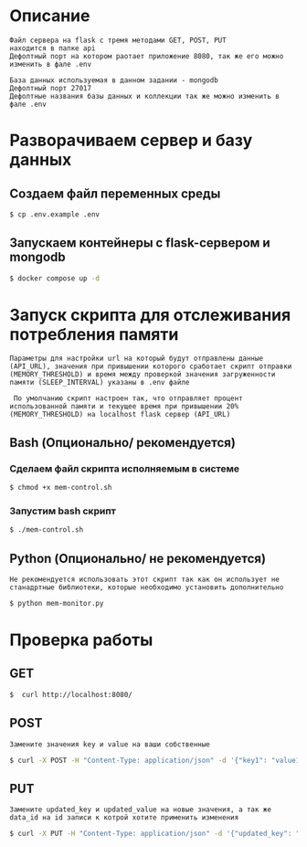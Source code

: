# Описание

    Файл сервера на flask с тремя методами GET, POST, PUT
    находится в папке api
    Дефолтный порт на котором раотает приложение 8080, так же его можно изменить в фале .env

    База данных используемая в данном задании - mongodb
    Дефолтный порт 27017
    Дефолтные названия базы данных и коллекции так же можно изменить в  фале .env

# Разворачиваем сервер и базу данных

## Создаем файл переменных среды

```bash
$ cp .env.example .env
```

## Запускаем контейнеры с flask-сервером и mongodb

```bash
$ docker compose up -d
```

# Запуск скрипта для отслеживания потребления памяти

    Параметры для настройки url на который будут отправлены данные (API_URL), значения при привышении которого сработает скрипт отправки (MEMORY_THRESHOLD) и время между проверкой значения загруженности памяти (SLEEP_INTERVAL) указаны в .env файле

     По умолчанию скрипт настроен так, что отправляет процент использованной памяти и текущее время при привышении 20%(MEMORY_THRESHOLD) на localhost flask сервер (API_URL)

## Bash (Опционально/ рекомендуется)

### Сделаем файл скрипта исполняемым в системе

```bash
$ chmod +x mem-control.sh
```

### Запустим bash скрипт

```bash
$ ./mem-control.sh
```

## Python (Опционально/ не рекомендуется)

    Не рекомендуется использовать этот скрипт так как он использует не станадртные библиотеки, которые необходимо установить дополнительно

```bash
$ python mem-monitor.py
```

# Проверка работы

## GET

```bash
$  curl http://localhost:8080/
```

## POST

    Замените значения key и value на ваши собственные

```bash
$ curl -X POST -H "Content-Type: application/json" -d '{"key1": "value1", "key2": "value2"}' http://127.0.0.1:8080/
```

## PUT

    Замените updated_key и updated_value на новые значения, а так же data_id на id записи к котрой хотите применить изменения

```bash
$ curl -X PUT -H "Content-Type: application/json" -d '{"updated_key": "updated_value"}' http://127.0.0.1:8080/data_id
```
